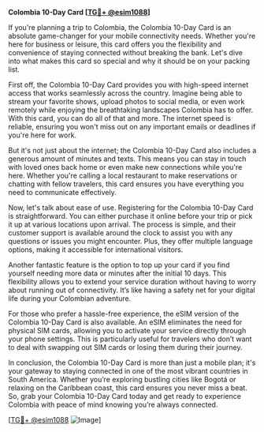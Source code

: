 **Colombia 10-Day Card [[TG💪+ @esim1088](https://t.me/s/esim1088)]**

If you're planning a trip to Colombia, the Colombia 10-Day Card is an absolute game-changer for your mobile connectivity needs. Whether you're here for business or leisure, this card offers you the flexibility and convenience of staying connected without breaking the bank. Let's dive into what makes this card so special and why it should be on your packing list.

First off, the Colombia 10-Day Card provides you with high-speed internet access that works seamlessly across the country. Imagine being able to stream your favorite shows, upload photos to social media, or even work remotely while enjoying the breathtaking landscapes Colombia has to offer. With this card, you can do all of that and more. The internet speed is reliable, ensuring you won't miss out on any important emails or deadlines if you're here for work.

But it's not just about the internet; the Colombia 10-Day Card also includes a generous amount of minutes and texts. This means you can stay in touch with loved ones back home or even make new connections while you're here. Whether you're calling a local restaurant to make reservations or chatting with fellow travelers, this card ensures you have everything you need to communicate effectively.

Now, let's talk about ease of use. Registering for the Colombia 10-Day Card is straightforward. You can either purchase it online before your trip or pick it up at various locations upon arrival. The process is simple, and their customer support is available around the clock to assist you with any questions or issues you might encounter. Plus, they offer multiple language options, making it accessible for international visitors.

Another fantastic feature is the option to top up your card if you find yourself needing more data or minutes after the initial 10 days. This flexibility allows you to extend your service duration without having to worry about running out of connectivity. It’s like having a safety net for your digital life during your Colombian adventure.

For those who prefer a hassle-free experience, the eSIM version of the Colombia 10-Day Card is also available. An eSIM eliminates the need for physical SIM cards, allowing you to activate your service directly through your phone settings. This is particularly useful for travelers who don’t want to deal with swapping out SIM cards or losing them during their journey.

In conclusion, the Colombia 10-Day Card is more than just a mobile plan; it's your gateway to staying connected in one of the most vibrant countries in South America. Whether you’re exploring bustling cities like Bogotá or relaxing on the Caribbean coast, this card ensures you never miss a beat. So, grab your Colombia 10-Day Card today and get ready to experience Colombia with peace of mind knowing you’re always connected.

[[TG💪+ @esim1088](https://t.me/s/esim1088) ![Image](https://i.postimg.cc/Y0z9fWf4/image.png)]